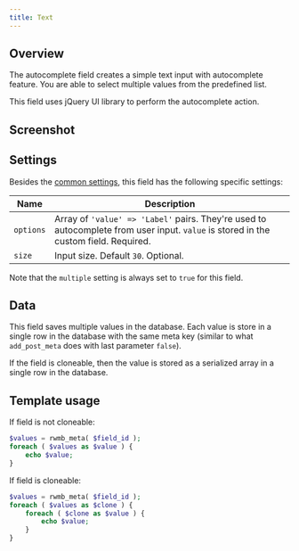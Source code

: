 ```yaml
---
title: Text
---
```


## Overview

The autocomplete field creates a simple text input with autocomplete feature. You are able to select multiple values from the predefined list.

This field uses jQuery UI library to perform the autocomplete action.

## Screenshot

## Settings

Besides the [common settings](/field-settings/), this field has the following specific settings:


Name | Description
--- | ---
`options` | Array of `'value' => 'Label'` pairs. They're used to autocomplete from user input. `value` is stored in the custom field. Required.
`size` | Input size. Default `30`. Optional.

Note that the `multiple` setting is always set to `true` for this field.

## Data

This field saves multiple values in the database. Each value is store in a single row in the database with the same meta key (similar to what `add_post_meta` does with last parameter `false`).

If the field is cloneable, then the value is stored as a serialized array in a single row in the database.

## Template usage

If field is not cloneable:

```php
$values = rwmb_meta( $field_id );
foreach ( $values as $value ) {
    echo $value;
}
```

If field is cloneable:

```php
$values = rwmb_meta( $field_id );
foreach ( $values as $clone ) {
    foreach ( $clone as $value ) {
        echo $value;
    }
}
```